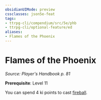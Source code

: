 ```yaml
---
obsidianUIMode: preview
cssclasses: json5e-feat
tags:
- ttrpg-cli/compendium/src/5e/phb
- ttrpg-cli/optional-feature/ed
aliases:
- Flames of the Phoenix
---
```

# Flames of the Phoenix
*Source: Player's Handbook p. 81*  

**Prerequisite**: Level 11

You can spend 4 ki points to cast [fireball](/3-Mechanics/CLI/spells/fireball-xphb.md).